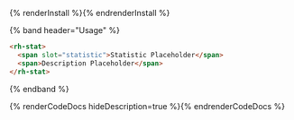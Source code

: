 {% renderInstall %}{% endrenderInstall %}

{% band header="Usage" %}

```html
<rh-stat>
  <span slot="statistic">Statistic Placeholder</span>
  <span>Description Placeholder</span>
</rh-stat>
```
{% endband %}

{% renderCodeDocs hideDescription=true %}{% endrenderCodeDocs %}
